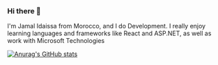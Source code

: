 ### Hi there 👋

I'm Jamal Idaissa from Morocco, and I do Development. I really enjoy learning languages and frameworks like React and ASP.NET, as well as work with Microsoft Technologies

[![Anurag's GitHub stats](https://github-readme-stats.vercel.app/api?username=ID-JA)](https://github.com/anuraghazra/github-readme-stats)
